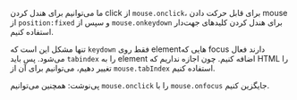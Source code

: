 
ما می‌توانیم برای هندل کردن click از `mouse.onclick`، برای قابل حرکت دادن mouse از `position:fixed` و سپس از `mouse.onkeydown` برای هندل کردن کلید‌های جهت‌دار استفاده کنیم.

تنها مشکل این است که `keydown` فقط روی elementهایی که focus دارند فعال می‌شود. پس باید `tabindex` را به element اضافه کنیم. چون اجازه نداریم که HTML را تغییر دهیم، می‌توانیم برای آن از `mouse.tabIndex` استفاده کنیم.

پی‌نوشت: همچنین می‌توانیم `mouse.onclick` را با `mouse.onfocus` جایگزین کنیم.
